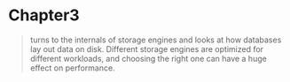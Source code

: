 # Chapter3
> turns to the internals of storage engines and looks at how databases lay
out data on disk. Different storage engines are optimized for different workloads,
and choosing the right one can have a huge effect on performance.